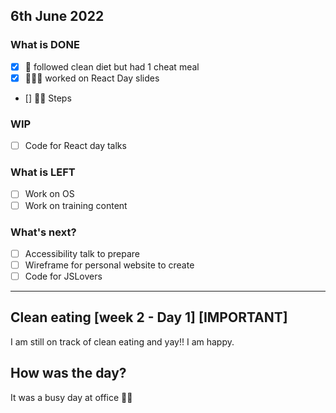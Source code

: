 ## 6th June 2022

### What is DONE 
- [X] 🥗 followed clean diet but had 1 cheat meal
- [X] 👩🏽‍💻 worked on React Day slides
- [] 🚶‍♀️ Steps 


### WIP
- [ ] Code for React day talks


### What is LEFT
- [ ] Work on OS
- [ ] Work on training content

### What's next?
- [ ] Accessibility talk to prepare
- [ ] Wireframe for personal website to create
- [ ] Code for JSLovers

--- 

## Clean eating [week 2 - Day 1] [IMPORTANT]

I am still on track of clean eating and yay!! I am happy.

## How was the day?

It was a busy day at office 🧘‍♀️

